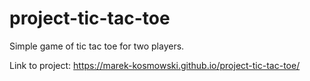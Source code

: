 # project-tic-tac-toe
Simple game of tic tac toe for two players.

Link to project: https://marek-kosmowski.github.io/project-tic-tac-toe/

